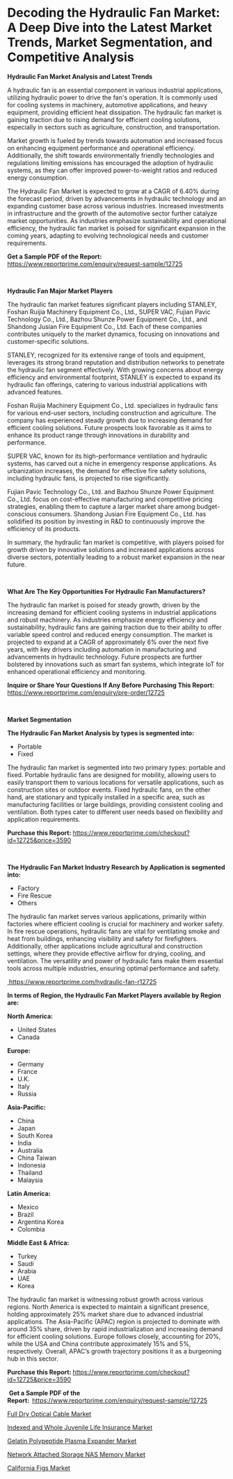 <p><h1>Decoding the Hydraulic Fan Market: A Deep Dive into the Latest Market Trends, Market Segmentation, and Competitive Analysis</h1></p><p><strong>Hydraulic Fan Market Analysis and Latest Trends</strong></p>
<p><p>A hydraulic fan is an essential component in various industrial applications, utilizing hydraulic power to drive the fan's operation. It is commonly used for cooling systems in machinery, automotive applications, and heavy equipment, providing efficient heat dissipation. The hydraulic fan market is gaining traction due to rising demand for efficient cooling solutions, especially in sectors such as agriculture, construction, and transportation. </p><p>Market growth is fueled by trends towards automation and increased focus on enhancing equipment performance and operational efficiency. Additionally, the shift towards environmentally friendly technologies and regulations limiting emissions has encouraged the adoption of hydraulic systems, as they can offer improved power-to-weight ratios and reduced energy consumption. </p><p>The Hydraulic Fan Market is expected to grow at a CAGR of 6.40% during the forecast period, driven by advancements in hydraulic technology and an expanding customer base across various industries. Increased investments in infrastructure and the growth of the automotive sector further catalyze market opportunities. As industries emphasize sustainability and operational efficiency, the hydraulic fan market is poised for significant expansion in the coming years, adapting to evolving technological needs and customer requirements.</p></p>
<p><strong>Get a Sample PDF of the Report:&nbsp;</strong> <a href="https://www.reportprime.com/enquiry/request-sample/12725?utm_campaign=37&utm_medium=2&utm_source=Github&utm_content=ia&utm_term=27112024&utm_id=hydraulic-fan">https://www.reportprime.com/enquiry/request-sample/12725</a></p>
<p>&nbsp;</p>
<p><strong>Hydraulic Fan Major Market Players</strong></p>
<p><p>The hydraulic fan market features significant players including STANLEY, Foshan Ruijia Machinery Equipment Co., Ltd., SUPER VAC, Fujian Pavic Technology Co., Ltd., Bazhou Shunze Power Equipment Co., Ltd., and Shandong Jusian Fire Equipment Co., Ltd. Each of these companies contributes uniquely to the market dynamics, focusing on innovations and customer-specific solutions.</p><p>STANLEY, recognized for its extensive range of tools and equipment, leverages its strong brand reputation and distribution networks to penetrate the hydraulic fan segment effectively. With growing concerns about energy efficiency and environmental footprint, STANLEY is expected to expand its hydraulic fan offerings, catering to various industrial applications with advanced features.</p><p>Foshan Ruijia Machinery Equipment Co., Ltd. specializes in hydraulic fans for various end-user sectors, including construction and agriculture. The company has experienced steady growth due to increasing demand for efficient cooling solutions. Future prospects look favorable as it aims to enhance its product range through innovations in durability and performance.</p><p>SUPER VAC, known for its high-performance ventilation and hydraulic systems, has carved out a niche in emergency response applications. As urbanization increases, the demand for effective fire safety solutions, including hydraulic fans, is projected to rise significantly.</p><p>Fujian Pavic Technology Co., Ltd. and Bazhou Shunze Power Equipment Co., Ltd. focus on cost-effective manufacturing and competitive pricing strategies, enabling them to capture a larger market share among budget-conscious consumers. Shandong Jusian Fire Equipment Co., Ltd. has solidified its position by investing in R&D to continuously improve the efficiency of its products.</p><p>In summary, the hydraulic fan market is competitive, with players poised for growth driven by innovative solutions and increased applications across diverse sectors, potentially leading to a robust market expansion in the near future.</p></p>
<p>&nbsp;</p>
<p><strong>What Are The Key Opportunities For Hydraulic Fan Manufacturers?</strong></p>
<p><p>The hydraulic fan market is poised for steady growth, driven by the increasing demand for efficient cooling systems in industrial applications and robust machinery. As industries emphasize energy efficiency and sustainability, hydraulic fans are gaining traction due to their ability to offer variable speed control and reduced energy consumption. The market is projected to expand at a CAGR of approximately 6% over the next five years, with key drivers including automation in manufacturing and advancements in hydraulic technology. Future prospects are further bolstered by innovations such as smart fan systems, which integrate IoT for enhanced operational efficiency and monitoring.</p></p>
<p><strong>Inquire or Share Your Questions If Any Before Purchasing This Report:</strong> <a href="https://www.reportprime.com/enquiry/pre-order/12725?utm_campaign=37&utm_medium=2&utm_source=Github&utm_content=ia&utm_term=27112024&utm_id=hydraulic-fan">https://www.reportprime.com/enquiry/pre-order/12725</a></p>
<p>&nbsp;</p>
<p><strong>Market Segmentation</strong></p>
<p><strong>The Hydraulic Fan Market Analysis by types is segmented into:</strong></p>
<p><ul><li>Portable</li><li>Fixed</li></ul></p>
<p><p>The hydraulic fan market is segmented into two primary types: portable and fixed. Portable hydraulic fans are designed for mobility, allowing users to easily transport them to various locations for versatile applications, such as construction sites or outdoor events. Fixed hydraulic fans, on the other hand, are stationary and typically installed in a specific area, such as manufacturing facilities or large buildings, providing consistent cooling and ventilation. Both types cater to different user needs based on flexibility and application requirements.</p></p>
<p><strong>Purchase this Report:&nbsp;</strong><a href="https://www.reportprime.com/checkout?id=12725&price=3590&utm_campaign=37&utm_medium=2&utm_source=Github&utm_content=ia&utm_term=27112024&utm_id=hydraulic-fan">https://www.reportprime.com/checkout?id=12725&price=3590</a></p>
<p>&nbsp;</p>
<p><strong>The Hydraulic Fan Market Industry Research by Application is segmented into:</strong></p>
<p><ul><li>Factory</li><li>Fire Rescue</li><li>Others</li></ul></p>
<p><p>The hydraulic fan market serves various applications, primarily within factories where efficient cooling is crucial for machinery and worker safety. In fire rescue operations, hydraulic fans are vital for ventilating smoke and heat from buildings, enhancing visibility and safety for firefighters. Additionally, other applications include agricultural and construction settings, where they provide effective airflow for drying, cooling, and ventilation. The versatility and power of hydraulic fans make them essential tools across multiple industries, ensuring optimal performance and safety.</p></p>
<p><a href="https://www.reportprime.com/hydraulic-fan-r12725?utm_campaign=37&utm_medium=2&utm_source=Github&utm_content=ia&utm_term=27112024&utm_id=hydraulic-fan">&nbsp;https://www.reportprime.com/hydraulic-fan-r12725</a></p>
<p><strong>In terms of Region, the Hydraulic Fan Market Players available by Region are:</strong></p>
<p>
    <p> <strong> North America: </strong>
        <ul>
            <li>United States</li>
            <li>Canada</li>
        </ul>
        </p> 
    <p> <strong> Europe: </strong>
        <ul>
            <li>Germany</li>
            <li>France</li>
            <li>U.K.</li>
            <li>Italy</li>
            <li>Russia</li>
        </ul>
        </p> 
    <p> <strong> Asia-Pacific: </strong>
        <ul>
            <li>China</li>
            <li>Japan</li>
            <li>South Korea</li>
            <li>India</li>
            <li>Australia</li>
            <li>China Taiwan</li>
            <li>Indonesia</li>
            <li>Thailand</li>
            <li>Malaysia</li>
        </ul>
        </p> 
    <p> <strong> Latin America: </strong>
        <ul>
            <li>Mexico</li>
            <li>Brazil</li>
            <li>Argentina Korea</li>
            <li>Colombia</li>
        </ul>
        </p> 
    <p> <strong> Middle East & Africa: </strong>
        <ul>
            <li>Turkey</li>
            <li>Saudi</li>
            <li>Arabia</li>
            <li>UAE</li>
            <li>Korea</li>
        </ul>
    </p>
    </p>
<p><p>The hydraulic fan market is witnessing robust growth across various regions. North America is expected to maintain a significant presence, holding approximately 25% market share due to advanced industrial applications. The Asia-Pacific (APAC) region is projected to dominate with around 35% share, driven by rapid industrialization and increasing demand for efficient cooling solutions. Europe follows closely, accounting for 20%, while the USA and China contribute approximately 15% and 5%, respectively. Overall, APAC’s growth trajectory positions it as a burgeoning hub in this sector.</p></p>
<p><strong>Purchase this Report: </strong><a href="https://www.reportprime.com/checkout?id=12725&price=3590&utm_campaign=37&utm_medium=2&utm_source=Github&utm_content=ia&utm_term=27112024&utm_id=hydraulic-fan">https://www.reportprime.com/checkout?id=12725&price=3590</a></p>
<p>&nbsp;<strong>Get a Sample PDF of the Report:&nbsp;&nbsp;</strong><a href="https://www.reportprime.com/enquiry/request-sample/12725?utm_campaign=37&utm_medium=2&utm_source=Github&utm_content=ia&utm_term=27112024&utm_id=hydraulic-fan">https://www.reportprime.com/enquiry/request-sample/12725</a></p>
<p><strong></strong></p>
<p><p><a href="https://github.com/tamvrosiya/Market-Research-Report-List-6/blob/main/full-dry-optical-cable-market.md?utm_campaign=37&utm_medium=2&utm_source=Github&utm_content=ia&utm_term=27112024&utm_id=hydraulic-fan">Full Dry Optical Cable Market</a></p><p><a href="https://issuu.com/reportprime-2/docs/indexed-and-whole-juvenile-life-ins_aa5272924aaafb?utm_campaign=37&utm_medium=2&utm_source=Github&utm_content=ia&utm_term=27112024&utm_id=hydraulic-fan">Indexed and Whole Juvenile Life Insurance Market</a></p><p><a href="https://issuu.com/reportprime-2/docs/gelatin-polypeptide-plasma-expander_88c931e44c9dd9?utm_campaign=37&utm_medium=2&utm_source=Github&utm_content=ia&utm_term=27112024&utm_id=hydraulic-fan">Gelatin Polypeptide Plasma Expander Market</a></p><p><a href="https://github.com/SanjidaKhan901/Market-Research-Report-List-1/blob/main/network-attached-storage-nas-memory-market.md?utm_campaign=37&utm_medium=2&utm_source=Github&utm_content=ia&utm_term=27112024&utm_id=hydraulic-fan">Network Attached Storage NAS Memory Market</a></p><p><a href="https://www.linkedin.com/pulse/detailed-analysis-california-figs-market-growth-from-2024-2031-3cm8e?utm_campaign=37&utm_medium=2&utm_source=Github&utm_content=ia&utm_term=27112024&utm_id=hydraulic-fan">California Figs Market</a></p></p>